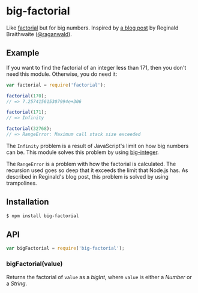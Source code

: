 # big-factorial

Like [factorial](https://github.com/wearefractal/factorial) but for big numbers.
Inspired by
[a blog post](http://raganwald.com/2013/03/28/trampolines-in-javascript.html) by
Reginald Braithwaite ([@raganwald](https://github.com/raganwald)).

## Example

If you want to find the factorial of an integer less than 171, then you don't
need this module. Otherwise, you do need it:

``` javascript
var factorial = require('factorial');

factorial(170);
// => 7.257415615307994e+306

factorial(171);
// => Infinity

factorial(32768);
// => RangeError: Maximum call stack size exceeded
```

The `Infinity` problem is a result of JavaScript's limit on how big numbers can
be. This module solves this problem by using
[big-integer](https://github.com/peterolson/BigInteger.js).

The `RangeError` is a problem with how the factorial is calculated. The
recursion used goes so deep that it exceeds the limit that Node.js has. As
described in Reginald's blog post, this problem is solved by using trampolines.

## Installation

``` bash
$ npm install big-factorial
```

## API

``` javascript
var bigFactorial = require('big-factorial');
```

### bigFactorial(value)

Returns the factorial of `value` as a _bigInt_, where `value` is either a
_Number_ or a _String_.
